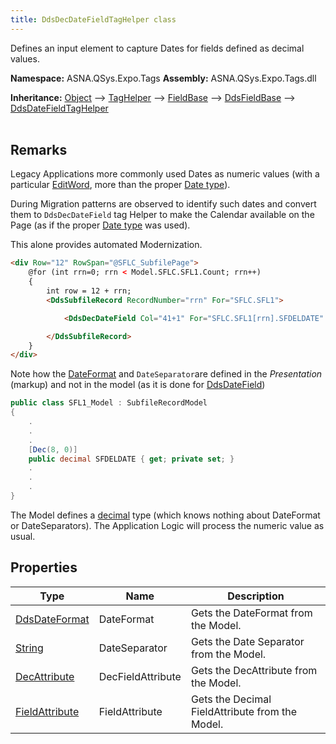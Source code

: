 ```yaml
---
title: DdsDecDateFieldTagHelper class
---
```


Defines an input element to capture Dates for fields defined as decimal values.

**Namespace:** ASNA.QSys.Expo.Tags
**Assembly:** ASNA.QSys.Expo.Tags.dll

**Inheritance:** [Object](https://docs.microsoft.com/en-us/dotnet/api/system.object) --> [TagHelper](https://learn.microsoft.com/en-us/dotnet/api/microsoft.aspnetcore.razor.taghelpers.taghelper?view=aspnetcore-8.0) --> [FieldBase](/reference/expo/qsys-expo-tags/field-base.html) --> [DdsFieldBase](/reference/expo/qsys-expo-tags/dds-field-base.html) --> [DdsDateFieldTagHelper](/reference/expo/qsys-expo-tags/dds-date-field-tag-helper.html)
<br>
<br>

## Remarks

Legacy Applications more commonly used Dates as numeric values (with a particular [EditWord](/reference/expo/qsys-expo-model/edit-word.html), more than the proper [Date type](https://www.ibm.com/docs/en/i/7.3?topic=fields-example-date-time-timestamp-dds)).

During Migration patterns are observed to identify such dates and convert them to `DdsDecDateField` tag Helper to make the Calendar available on the Page (as if the proper [Date type](https://www.ibm.com/docs/en/i/7.3?topic=fields-example-date-time-timestamp-dds) was used).

This alone provides automated Modernization.

```html
<div Row="12" RowSpan="@SFLC_SubfilePage">
    @for (int rrn=0; rrn < Model.SFLC.SFL1.Count; rrn++)
    {
        int row = 12 + rrn;
        <DdsSubfileRecord RecordNumber="rrn" For="SFLC.SFL1">

            <DdsDecDateField Col="41+1" For="SFLC.SFL1[rrn].SFDELDATE" DateFormat="ISO" DateSeparator="-" SuppressLeadingZeroes=true Color="Green : !61 , DarkBlue : 61" />

        </DdsSubfileRecord>
    }
</div>
```

Note how the [DateFormat](/reference/expo/qsys-expo-model/dds-date-format.html) and `DateSeparator`are defined in the *Presentation* (markup) and not in the model (as it is done for [DdsDateField](/reference/expo/qsys-expo-tags/dds-date-field-tag-helper.html))

```cs
public class SFL1_Model : SubfileRecordModel
{
    .
    .
    .
    [Dec(8, 0)]
    public decimal SFDELDATE { get; private set; }
    .
    .
    .
}
```
The Model defines a [decimal](https://docs.microsoft.com/en-us/dotnet/api/system.decimal) type (which knows nothing about DateFormat or DateSeparators). The Application Logic will process the numeric value as usual.


## Properties

| Type | Name | Description
| --- | --- | --- 
| [DdsDateFormat](/reference/expo/qsys-expo-model/dds-date-format.html) | DateFormat | Gets the DateFormat from the Model. |
| [String](https://learn.microsoft.com/en-us/dotnet/api/system.string?view=net-8.0) | DateSeparator | Gets the Date Separator from the Model. |
| [DecAttribute](/reference/expo/qsys-expo-model/dec-attribute.html) | DecFieldAttribute | Gets the DecAttribute from the Model. |
| [FieldAttribute](/reference/expo/qsys-expo-model/field-attribute.html) | FieldAttribute | Gets the Decimal FieldAttribute from the Model. |
